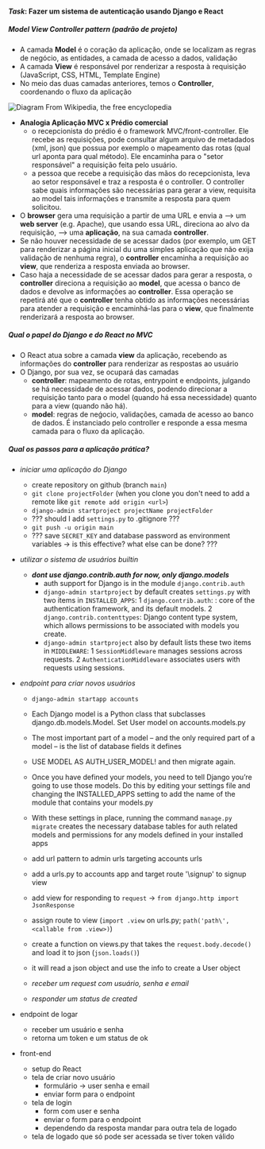 #### ***Task***: Fazer um sistema de autenticação usando Django e React

##### Model View Controller pattern (padrão de projeto)
- A camada **Model** é o coração da aplicação, onde se localizam as regras de negócio, as entidades, a camada de acesso a dados, validação
- A camada **View** é responsável por renderizar a resposta à requisição (JavaScript, CSS, HTML, Template Engine)
- No meio das duas camadas anteriores, temos o **Controller**, coordenando o fluxo da aplicação

![Diagram From Wikipedia, the free encyclopedia](https://upload.wikimedia.org/wikipedia/commons/thumb/a/a0/MVC-Process.svg/200px-MVC-Process.svg.png)

- **Analogia Aplicação MVC x Prédio comercial**
    - o recepcionista do prédio é o framework MVC/front-controller. Ele recebe as requisições, pode consultar algum arquivo de metadados (xml, json) que possua por exemplo o mapeamento das rotas (qual url aponta para qual método). Ele encaminha para o "setor responsável" a requisição feita pelo usuário.
    - a pessoa que recebe a requisição das mãos do recepcionista, leva ao setor responsável e traz a resposta é o controller. O controller sabe quais informações são necessárias para gerar a view, requisita ao model tais informações e transmite a resposta para quem solicitou.
- O **browser** gera uma requisição a partir de uma URL e envia a --> um **web server** (e.g. Apache), que usando essa URL, direciona ao alvo da requisição, --> uma **aplicação**, na sua camada **controller**.
- Se não houver necessidade de se acessar dados (por exemplo, um GET para renderizar a página inicial du uma simples aplicação que não exija validação de nenhuma regra), o **controller** encaminha a requisição ao **view**, que renderiza a resposta enviada ao browser.
- Caso haja a necessidade de se acessar dados para gerar a resposta, o **controller** direciona a requisição ao **model**, que acessa o banco de dados e devolve as informações ao **controller**. Essa operação se repetirá até que o **controller** tenha obtido as informações necessárias para atender a requisição e encaminhá-las para o **view**, que finalmente renderizará a resposta ao browser.

##### Qual o papel do Django e do React no MVC
- O React atua sobre a camada **view** da aplicação, recebendo as informações do **controller** para renderizar as respostas ao usuário
- O Django, por sua vez, se ocupará das camadas
    - **controller**: mapeamento de rotas, entrypoint e endpoints, julgando se há necessidade de acessar dados, podendo direcionar a requisição tanto para o model (quando há essa necessidade) quanto para a view (quando não há).
    - **model**: regras de neǵocio, validações, camada de acesso ao banco de dados. É instanciado pelo controller e responde a essa mesma camada para o fluxo da aplicação.

##### Qual os passos para a aplicação prática?
- *iniciar uma aplicação do Django*
    - create repository on github (branch `main`)
    - `git clone projectFolder` (when you clone you don't need to add a remote like `git remote add origin <url>`)
    - `django-admin startproject projectName projectFolder`
    - ??? should I add `settings.py` to .gitignore ???
    - `git push -u origin main`
    - ??? save `SECRET_KEY` and database password as environment variables -> is this effective? what else can be done? ???
- *utilizar o sistema de usuários builtin*
    - ***dont use django.contrib.auth for now, only django.models***
        - auth support for Django is in the module `django.contrib.auth`
        - `django-admin startproject` by default creates `settings.py` with two items in `INSTALLED_APPS`:
            1 `django.contrib.auth`: : core of the authentication framework, and its default models.
            2 `django.contrib.contenttypes`: Django content type system, which allows permissions to be associated with models you create.
        - `django-admin startproject` also by default lists these two items in `MIDDLEWARE`:
            1 `SessionMiddleware` manages sessions across requests.
            2 `AuthenticationMiddleware` associates users with requests using sessions.

- *endpoint para criar novos usuários*
    - `django-admin startapp accounts`
    - Each Django model is a Python class that subclasses django.db.models.Model. Set User model on accounts.models.py
    - The most important part of a model – and the only required part of a model – is the list of database fields it defines
    - USE MODEL AS AUTH_USER_MODEL! and then migrate again.
    - Once you have defined your models, you need to tell Django you’re going to use those models. Do this by editing your settings file and changing the INSTALLED_APPS setting to add the name of the module that contains your models.py
    - With these settings in place, running the command `manage.py migrate` creates the necessary database tables for auth related models and permissions for any models defined in your installed apps
    - add url pattern to admin urls targeting accounts urls
    - add a urls.py to accounts app and target route '\signup\' to signup view
    - add view for responding to `request` -> `from django.http import JsonResponse`
    - assign route to view (`import .view` on urls.py; `path('path\', <callable from .view>)`)
    - create a function on views.py that takes the `request.body.decode()` and load it to json (`json.loads()`)
    - it will read a json object and use the info to create a User object

    - *receber um request com usuário, senha e email*
    - *responder um status de created*
- endpoint de logar
    - receber um usuário e senha
    - retorna um token e um status de ok
- front-end
    - setup do React
    - tela de criar novo usuário
        - formulário -> user senha e email
        - enviar form para o endpoint
    - tela de login
        - form com user e senha
        - enviar o form para o endpoint
        - dependendo da resposta mandar para outra tela de logado
    - tela de logado que só pode ser acessada se tiver token válido